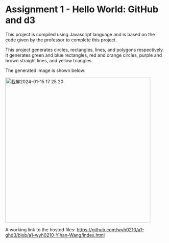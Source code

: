 Assignment 1 - Hello World: GitHub and d3  
===

This project is compiled using Javascript language and is based on the code given by the professor to complete this project.

This project generates circles, rectangles, lines, and polygons respectively. It generates green and blue rectangles, red and orange circles, purple and brown straight lines, and yellow triangles.

The generated image is shown below:


<img width="454" alt="截屏2024-01-15 17 25 20" src="https://github.com/wyh0210/a1-ghd3/assets/145874479/93e73b58-1879-42cd-8d0a-25a7e22d0d41">

A working link to the hosted files: https://github.com/wyh0210/a1-ghd3/blob/a1-wyh0210-Yihan-Wang/index.html
